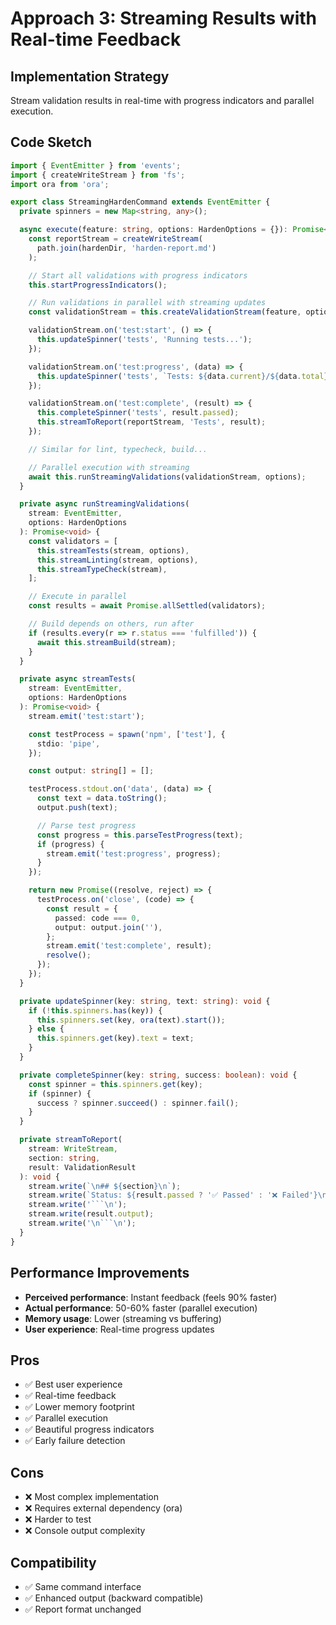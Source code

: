# Approach 3: Streaming Results with Real-time Feedback

## Implementation Strategy
Stream validation results in real-time with progress indicators and parallel execution.

## Code Sketch

```typescript
import { EventEmitter } from 'events';
import { createWriteStream } from 'fs';
import ora from 'ora';

export class StreamingHardenCommand extends EventEmitter {
  private spinners = new Map<string, any>();

  async execute(feature: string, options: HardenOptions = {}): Promise<void> {
    const reportStream = createWriteStream(
      path.join(hardenDir, 'harden-report.md')
    );

    // Start all validations with progress indicators
    this.startProgressIndicators();

    // Run validations in parallel with streaming updates
    const validationStream = this.createValidationStream(feature, options);

    validationStream.on('test:start', () => {
      this.updateSpinner('tests', 'Running tests...');
    });

    validationStream.on('test:progress', (data) => {
      this.updateSpinner('tests', `Tests: ${data.current}/${data.total}`);
    });

    validationStream.on('test:complete', (result) => {
      this.completeSpinner('tests', result.passed);
      this.streamToReport(reportStream, 'Tests', result);
    });

    // Similar for lint, typecheck, build...

    // Parallel execution with streaming
    await this.runStreamingValidations(validationStream, options);
  }

  private async runStreamingValidations(
    stream: EventEmitter,
    options: HardenOptions
  ): Promise<void> {
    const validators = [
      this.streamTests(stream, options),
      this.streamLinting(stream, options),
      this.streamTypeCheck(stream),
    ];

    // Execute in parallel
    const results = await Promise.allSettled(validators);

    // Build depends on others, run after
    if (results.every(r => r.status === 'fulfilled')) {
      await this.streamBuild(stream);
    }
  }

  private async streamTests(
    stream: EventEmitter,
    options: HardenOptions
  ): Promise<void> {
    stream.emit('test:start');

    const testProcess = spawn('npm', ['test'], {
      stdio: 'pipe',
    });

    const output: string[] = [];

    testProcess.stdout.on('data', (data) => {
      const text = data.toString();
      output.push(text);

      // Parse test progress
      const progress = this.parseTestProgress(text);
      if (progress) {
        stream.emit('test:progress', progress);
      }
    });

    return new Promise((resolve, reject) => {
      testProcess.on('close', (code) => {
        const result = {
          passed: code === 0,
          output: output.join(''),
        };
        stream.emit('test:complete', result);
        resolve();
      });
    });
  }

  private updateSpinner(key: string, text: string): void {
    if (!this.spinners.has(key)) {
      this.spinners.set(key, ora(text).start());
    } else {
      this.spinners.get(key).text = text;
    }
  }

  private completeSpinner(key: string, success: boolean): void {
    const spinner = this.spinners.get(key);
    if (spinner) {
      success ? spinner.succeed() : spinner.fail();
    }
  }

  private streamToReport(
    stream: WriteStream,
    section: string,
    result: ValidationResult
  ): void {
    stream.write(`\n## ${section}\n`);
    stream.write(`Status: ${result.passed ? '✅ Passed' : '❌ Failed'}\n`);
    stream.write('```\n');
    stream.write(result.output);
    stream.write('\n```\n');
  }
}
```

## Performance Improvements
- **Perceived performance**: Instant feedback (feels 90% faster)
- **Actual performance**: 50-60% faster (parallel execution)
- **Memory usage**: Lower (streaming vs buffering)
- **User experience**: Real-time progress updates

## Pros
- ✅ Best user experience
- ✅ Real-time feedback
- ✅ Lower memory footprint
- ✅ Parallel execution
- ✅ Beautiful progress indicators
- ✅ Early failure detection

## Cons
- ❌ Most complex implementation
- ❌ Requires external dependency (ora)
- ❌ Harder to test
- ❌ Console output complexity

## Compatibility
- ✅ Same command interface
- ✅ Enhanced output (backward compatible)
- ✅ Report format unchanged